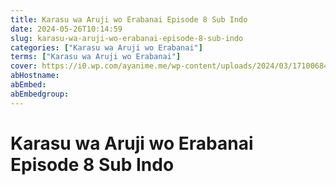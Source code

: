 ```yaml
---
title: Karasu wa Aruji wo Erabanai Episode 8 Sub Indo
date: 2024-05-26T10:14:59
slug: karasu-wa-aruji-wo-erabanai-episode-8-sub-indo
categories: ["Karasu wa Aruji wo Erabanai"]
terms: ["Karasu wa Aruji wo Erabanai"]
cover: https://i0.wp.com/ayanime.me/wp-content/uploads/2024/03/1710068455-2904-141499.jpg
abHostname: 
abEmbed: 
abEmbedgroup: 
---
```


# Karasu wa Aruji wo Erabanai Episode 8 Sub Indo
